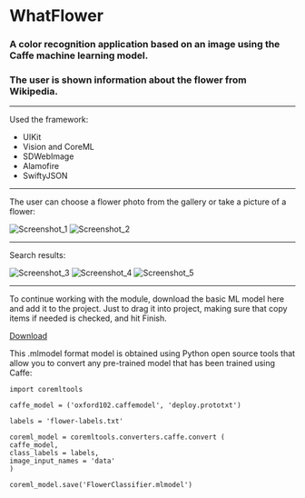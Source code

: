 # WhatFlower

### A color recognition application based on an image using the Caffe machine learning model.
### The user is shown information about the flower from Wikipedia.

---
Used the framework:
- UIKit
- Vision and CoreML
- SDWebImage
- Alamofire
- SwiftyJSON
---

The user can choose a flower photo from the gallery or take a picture of a flower:

![Screenshot_1](Documentation/Homepage.png)
![Screenshot_2](Documentation/ChoosePhoto.png)

---
Search results:

![Screenshot_3](Documentation/Result_1.png)
![Screenshot_4](Documentation/Result_2.png)
![Screenshot_5](Documentation/Result_3.png)

---

To continue working with the module, download the basic ML model here and add it to the project.  Just to drag it into project, making sure that copy items if needed is checked, and hit Finish.

[Download](https://onedrive.live.com/?authkey=%21AH%5F4vkwh3DqsmnQ&cid=1013088DA47F0232&id=1013088DA47F0232%211472&parId=root&action=locate)

This .mlmodel format model is obtained using Python open source tools that allow you to convert any pre-trained model that has been trained using Caffe:



```
import coremltools

caffe_model = ('oxford102.caffemodel', 'deploy.prototxt')

labels = 'flower-labels.txt'

coreml_model = coremltools.converters.caffe.convert (
caffe_model,
class_labels = labels,
image_input_names = 'data'
)

coreml_model.save('FlowerClassifier.mlmodel')
```